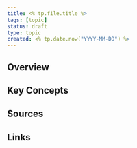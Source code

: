 ```yaml
---
title: <% tp.file.title %>
tags: [topic]
status: draft
type: topic
created: <% tp.date.now("YYYY-MM-DD") %>
---
```


## Overview

## Key Concepts

## Sources

## Links
